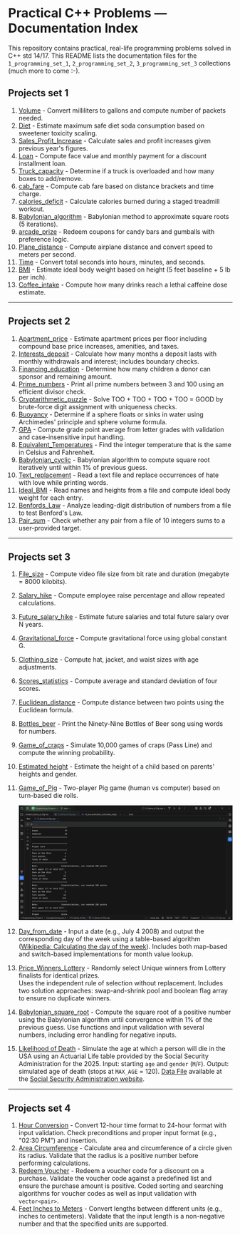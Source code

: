 # Practical C++ Problems — Documentation Index

This repository contains practical, real-life programming problems solved in C++ std 14/17.
This README lists the documentation files for the `1_programming_set_1`, `2_programming_set_2`,
`3_programming_set_3` collections (much more to come :-).

## Projects set 1

1. [Volume](1_programming_set_1/01_Volume) \- Convert milliliters to gallons and compute number of packets needed.
2. [Diet](1_programming_set_1/02_Diet) \- Estimate maximum safe diet soda consumption based on sweetener toxicity scaling.
3. [Sales_Profit_Increase](1_programming_set_1/03_Sales_Profit_Increase) \- Calculate sales and profit increases given previous year's figures.
4. [Loan](1_programming_set_1/04_Loan) \- Compute face value and monthly payment for a discount installment loan.
5. [Truck_capacity](1_programming_set_1/05_Truck_capacity) \- Determine if a truck is overloaded and how many boxes to add/remove.
6. [cab_fare](1_programming_set_1/06_cab_fare) \- Compute cab fare based on distance brackets and time charge.
7. [calories_deficit](1_programming_set_1/07_calories_deficit) \- Calculate calories burned during a staged treadmill workout.
8. [Babylonian_algorithm](1_programming_set_1/08_Babylonian_algorithm) \- Babylonian method to approximate square roots (5 iterations).
9. [arcade_prize](1_programming_set_1/09_arcade_prize) \- Redeem coupons for candy bars and gumballs with preference logic.
10. [Plane_distance](1_programming_set_1/10_Plance_distance) \- Compute airplane distance and convert speed to meters per second.
11. [Time](1_programming_set_1/11_Time) \- Convert total seconds into hours, minutes, and seconds.
12. [BMI](1_programming_set_1/12_BMI) \- Estimate ideal body weight based on height (5 feet baseline + 5 lb per inch).
13. [Coffee_intake](1_programming_set_1/13_Coffee_intake) \- Compute how many drinks reach a lethal caffeine dose estimate.

---

## Projects set 2

1. [Apartment_price](2_programming_set_2/2.01_Apartment_price) \- Estimate apartment prices per floor including compound base price increases, amenities, and taxes.
2. [Interests_deposit](2_programming_set_2/2.02_Interests_deposit) \- Calculate how many months a deposit lasts with monthly withdrawals and interest; includes boundary checks.
3. [Financing_education](2_programming_set_2/2.03_Financing_education) \- Determine how many children a donor can sponsor and remaining amount.
4. [Prime_numbers](2_programming_set_2/2.04_Prime_numbers) \- Print all prime numbers between 3 and 100 using an efficient divisor check.
5. [Cryptarithmetic_puzzle](2_programming_set_2/2.05_Cryptarithmetic_puzzle) \- Solve TOO + TOO + TOO + TOO = GOOD by brute-force digit assignment with uniqueness checks.
6. [Buoyancy](2_programming_set_2/2.06_Buoyancy) \- Determine if a sphere floats or sinks in water using Archimedes' principle and sphere volume formula.
7. [GPA](2_programming_set_2/2.07_GPA) \- Compute grade point average from letter grades with validation and case-insensitive input handling.
8. [Equivalent_Temperatures](2_programming_set_2/2.08_Equivalent_Temperatures) \- Find the integer temperature that is the same in Celsius and Fahrenheit.
9. [Babylonian_cyclic](2_programming_set_2/2.09_Babylonian_cyclic) \- Babylonian algorithm to compute square root iteratively until within 1% of previous guess.
10. [Text_replacement](2_programming_set_2/2.10_Text_replacement) \- Read a text file and replace occurrences of hate with love while printing words.
11. [Ideal_BMI](2_programming_set_2/2.11_Ideal_BMI) \- Read names and heights from a file and compute ideal body weight for each entry.
12. [Benfords_Law](2_programming_set_2/2.12_Benfords_Law) \- Analyze leading-digit distribution of numbers from a file to test Benford's Law.
13. [Pair_sum](2_programming_set_2/2.13_Pair_sum) \- Check whether any pair from a file of 10 integers sums to a user-provided target.

---

## Projects set 3

1. [File_size](3_programming_set_3/3.01_File_size) \- Compute video file size from bit rate and duration (megabyte = 8000 kilobits).
2. [Salary_hike](3_programming_set_3/3.02_Salary_hike) \- Compute employee raise percentage and allow repeated calculations.
3. [Future_salary_hike](3_programming_set_3/3.03_Future_salary_hike) \- Estimate future salaries and total future salary over N years.
4. [Gravitational_force](3_programming_set_3/3.04_Gravitational_force) \- Compute gravitational force using global constant G.
5. [Clothing_size](3_programming_set_3/3.05_Clothing_size) \- Compute hat, jacket, and waist sizes with age adjustments.
6. [Scores_statistics](3_programming_set_3/3.06_Scores_statistics) \- Compute average and standard deviation of four scores.
7. [Euclidean_distance](3_programming_set_3/3.07_Euclidean_distance) \- Compute distance between two points using the Euclidean formula.
8. [Bottles_beer](3_programming_set_3/3.08_Bottles_beer) \- Print the Ninety-Nine Bottles of Beer song using words for numbers.
9. [Game_of_craps](3_programming_set_3/3.09_Game_of_craps) \- Simulate 10,000 games of craps (Pass Line) and compute the winning probability.
10. [Estimated height](3_programming_set_3/3.10_Estimated_height) \- Estimate the height of a child based on parents' heights and gender.
11. [Game_of_Pig](3_programming_set_3/3.11_Game_of_Pig) \- Two-player Pig game (human vs computer) based on turn-based die rolls.

    ![Game of Pig](3_programming_set_3/3.11_Game_of_Pig/GameOfPig.PNG)

12. [Day_from_date](3_programming_set_3/3.12_Day_from_date) \- Input a date (e\.g\., July 4 2008) 
    and output the corresponding day of the week using a table\-based algorithm 
    \([Wikipedia: Calculating the day of the week](http://en.wikipedia.org/wiki/Calculating_the_day_of_the_week)\)\. 
    Includes both map\-based and switch\-based implementations for month value lookup\.
13. [Price_Winners_Lottery](3_programming_set_3/3.13_Price_Winners_Lottery) 
    \- Randomly select Unique winners from Lottery finalists for identical prizes.  
    Uses the independent rule of selection without replacement.
    Includes two solution approaches: swap-and-shrink pool and boolean flag array to ensure no duplicate winners.
14. [Babylonian_square_root](3_programming_set_3/3.14_Babylonian_square_root) 
    \- Compute the square root of a positive number using the Babylonian algorithm until convergence within 
    1% of the previous guess. Use functions and input validation with several numbers, including error handling 
    for negative inputs.
15. [Likelihood of Death](3_programming_set_3/3.15_Likelihood_death) 
    \- Simulate the age at which a person will die in the USA using an Actuarial Life table provided by 
    the Social Security Administration for the 2025. 
    Input: starting `age` and `gender` (`M`/`F`). Output: simulated age of death (stops at `MAX_AGE` = 120). 
    [Data File](3_programming_set_3/3.15_Likelihood_death/likelihood_death_2025.txt) available at
    the [Social Security Administration website](https://www.ssa.gov/OACT/STATS/table4c6.html).

---

## Projects set 4

1. [Hour Conversion](4_programming_set_4/4.01_Hour_Conversion) 
   \- Convert 12-hour time format to 24-hour format with input validation.
   Check preconditions and proper input format (e.g., "02:30 PM") and insertion.
2. [Area Circumference](4_programming_set_4/4.02_Area_Circumference) 
   \- Calculate area and circumference of a circle given its radius.
   Validate that the radius is a positive number before performing calculations.
3. [Redeem Voucher](4_programming_set_4/4.03_Redeem_Voucher) 
   \- Redeem a voucher code for a discount on a purchase.
   Validate the voucher code against a predefined list and ensure the purchase amount is positive.
   Coded sorting and searching algorithms for voucher codes as well as input validation with `vector<pair>`.
4. [Feet Inches to Meters](4_programming_set_4/4.04_Feet_Inches_to_Meters) 
   \- Convert lengths between different units (e.g., inches to centimeters).
   Validate that the input length is a non-negative number and that the specified units are supported.
